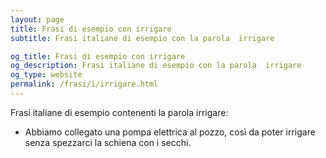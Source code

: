 ```yaml
---
layout: page
title: Frasi di esempio con irrigare 
subtitle: Frasi italiane di esempio con la parola  irrigare

og_title: Frasi di esempio con irrigare 
og_description: Frasi italiane di esempio con la parola  irrigare
og_type: website
permalink: /frasi/i/irrigare.html
---
```


Frasi italiane di esempio contenenti la parola irrigare:


- Abbiamo collegato una pompa elettrica al pozzo, così da poter irrigare senza spezzarci la schiena con i secchi.
